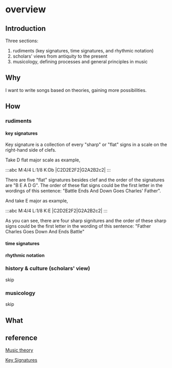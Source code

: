 # overview

## Introduction

Three sections:

1. rudiments (key signatures, time signatures, and rhythmic notation)
2. scholars' views from antiquity to the present
3. musicology, defining processes and general principles in music

## Why

I want to write songs based on theories, gaining more possibilities.

## How

### rudiments

#### key signatures

Key signature is a collection of every "sharp" or "flat" signs in a scale on the right-hand side of clefs.

Take D flat major scale as example,

:::abc
M:4/4
L:1/8
K:Db
|C2D2E2F2|G2A2B2c2|
:::

There are five "flat" signatures besides clef and the order of the signatures are "B E A D G". The order of these flat signs could be the first letter in the wordings of this sentence: "Battle Ends And Down Goes Charles' Father".

And take E major as example,

:::abc
M:4/4
L:1/8
K:E
|C2D2E2F2|G2A2B2c2|
:::

As you can see, there are four sharp signitures and the order of these sharp signs could be the first letter in the wording of this sentence: "Father Charles Goes Down And Ends Battle"

#### time signatures



#### rhythmic notation

### history & culture (scholars' view)

skip

### musicology

skip

## What

## reference

[Music theory](https://en.wikipedia.org/wiki/Music_theory)

[Key Signatures](https://www.musictheory.net/lessons/24)
